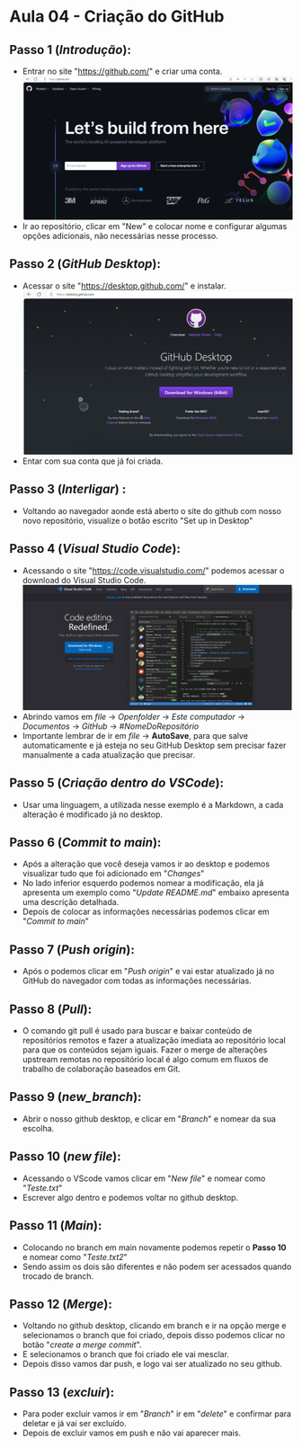 # Aula 04 - Criação do GitHub

## Passo 1 (*Introdução*): ##
 - Entrar no site "https://github.com/" e criar uma conta.
![Github](https://github.com/gustavo77o/gustavo-aula04-dw/blob/main/github.png?raw=true)
 - Ir ao repositório, clicar em "New" e colocar nome e configurar algumas opções adicionais, não necessárias nesse processo.

## Passo 2 (*GitHub Desktop*): ##
 - Acessar o site "https://desktop.github.com/" e instalar.
 ![Github Desktop](https://github.com/gustavo77o/gustavo-aula04-dw/blob/main/githubdesktop.png?raw=true)
 - Entar com sua conta que já foi criada.

## Passo 3 (*Interligar*) : ##
 - Voltando ao navegador aonde está aberto o site do github com nosso novo repositório, visualize o botão escrito "Set up in Desktop" 
## Passo 4 (*Visual Studio Code*): ##
 - Acessando o site "https://code.visualstudio.com/" podemos acessar o download do Visual Studio Code.
 ![VSCode](https://github.com/gustavo77o/gustavo-aula04-dw/blob/main/vscode.png?raw=true)
 - Abrindo vamos em *file* -> *Openfolder* -> *Este computador* -> *Documentos* -> *GitHub* -> *#NomeDoRepositório*
 - Importante lembrar de ir em *file* -> **AutoSave**, para que salve automaticamente e já esteja no seu GitHub Desktop sem precisar fazer manualmente a cada atualização que precisar.
 ## Passo 5 (*Criação dentro do VSCode*): ##
 - Usar uma linguagem, a utilizada nesse exemplo é a Markdown, a cada alteração é modificado já no desktop.
 ## Passo 6 (*Commit to main*):
 - Após a alteração que você deseja vamos ir ao desktop e podemos visualizar tudo que foi adicionado em "*Changes*"
 - No lado inferior esquerdo podemos nomear a modificação, ela já apresenta um exemplo como "*Update README.md*" embaixo apresenta uma descrição detalhada.
 - Depois de colocar as informações necessárias podemos clicar em "*Commit to main*" 
 ## Passo 7 (*Push origin*):
 - Após o podemos clicar em "*Push origin*" e vai estar atualizado já no GitHub do navegador com todas as informações necessárias.
 ## Passo 8 (*Pull*):
 - O comando git pull é usado para buscar e baixar conteúdo de repositórios remotos e fazer a atualização imediata ao repositório local para que os conteúdos sejam iguais. Fazer o merge de alterações upstream remotas no repositório local é algo comum em fluxos de trabalho de colaboração baseados em Git.
 ## Passo 9 (*new_branch*): 
 - Abrir o nosso github desktop, e clicar em "*Branch*" e nomear da sua escolha.
 ## Passo 10 (*new file*):
 - Acessando o VScode vamos clicar em "*New file*" e nomear como "*Teste.txt*"
 - Escrever algo dentro e podemos voltar no github desktop.
 ## Passo 11 (*Main*):
 - Colocando no branch em main novamente podemos repetir o **Passo 10** e nomear como "*Teste.txt2*"
 - Sendo assim os dois são diferentes e não podem ser acessados quando trocado de branch.
 ## Passo 12 (*Merge*):
 - Voltando no github desktop, clicando em branch e ir na opção merge e selecionamos o branch que foi criado, depois disso podemos clicar no botão "*create a merge commit*".
 - E selecionamos o branch que foi criado ele vai mesclar.
 - Depois disso vamos dar push, e logo vai ser atualizado no seu github. 
 ## Passo 13 (*excluir*):
 - Para poder excluir vamos ir em "*Branch*" ir em "*delete*" e confirmar para deletar e já vai ser excluído.
 - Depois de excluir vamos em push e não vai aparecer mais.